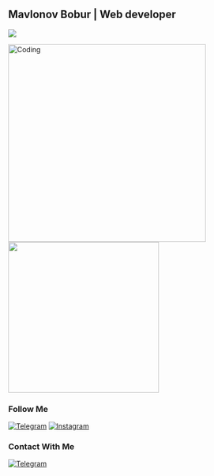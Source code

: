 ## Mavlonov Bobur | Web developer
![](https://readme-typing-svg.herokuapp.com?font=Montserrat&color=coral&lines=I'm+Web+Developer;I'm+Frontend+Developer)

<img   alt="Coding" width="400" src="https://cdn.dribbble.com/users/1162077/screenshots/3848914/programmer.gif"> <img src ="https://media4.giphy.com/media/v1.Y2lkPTc5MGI3NjExbHR2dTdjamtzb2hnMHNvanppYWY3aXJiMm1vNWlic3E2ZHhrb2x4biZlcD12MV9pbnRlcm5hbF9naWZfYnlfaWQmY3Q9Zw/CrFLL3CnRpw5ddlBMm/giphy.gif" width = '305px'>




### Follow Me

[![Telegram](https://img.shields.io/badge/-Telegram-082032?style=for-the-badge&logo=Telegram&logoColor=#26A5E4)](https://t.me/elegent_7)
[![Instagram](https://img.shields.io/badge/-Instagram-082032?style=for-the-badge&logo=Instagram&logoColor=#E4405F)](https://www.instagram.com/elegent65_92/)






### Contact With Me


[![Telegram](https://img.shields.io/badge/-Telegram-082032?style=for-the-badge&logo=Telegram&logoColor=#26A5E4)](https://t.me/elegent_7)



